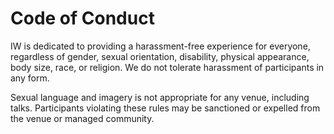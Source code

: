 # Code of Conduct

IW is dedicated to providing a harassment-free experience for everyone, regardless of gender, sexual orientation, disability, physical appearance, body size, race, or religion. We do not tolerate harassment of participants in any form.

Sexual language and imagery is not appropriate for any venue, including talks. Participants violating these rules may be sanctioned or expelled from the venue or managed community.